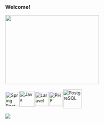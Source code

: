 
###  Welcome!

  <a href="https://github.com/estevaoaz">
    <img height="220em" width="300em" src="https://github-readme-stats.vercel.app/api/top-langs/?username=estevaoaz&layout=compact&langs_count=7&theme=dark"/>
  </a>
</div>
<br>
<br>
<div style="display: flex; align-items: center;">
    <img align="center" alt="Spring Boot" height="45" width="45" src="https://user-images.githubusercontent.com/25181517/117201470-f6d56780-adec-11eb-8f7c-e70e376cfd07.png">
    <img align="center" alt="Java" height="50" width="50" src="https://user-images.githubusercontent.com/25181517/117201156-9a724800-adec-11eb-9a9d-3cd0f67da4bc.png" style="max-width: 100%;">
    <img align="center" alt="Laravel" height="45" width="45" src="https://avatars.githubusercontent.com/u/958072?s=48&v=4">
    <img align="center" alt="PHP" height="45" width="45" src="https://user-images.githubusercontent.com/25181517/183570228-6a040b9f-3ddf-47a2-a201-743121dac664.png">
    <img align="center" alt="PostgreSQL" height="60" width="60" src="https://user-images.githubusercontent.com/25181517/117208740-bfb78400-adf5-11eb-97bb-09072b6bedfc.png">
</div>
<br>
<a href="https://www.linkedin.com/in/estev%C3%A3o-azevedo-715a91221/?originalSubdomain=br" target="_blank"><img src="https://img.shields.io/badge/-LinkedIn-%230077B5?style=for-the-badge&logo=linkedin&logoColor=white" target="_blank"></a>
